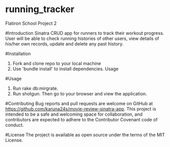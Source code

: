 # running_tracker
Flatiron School Project 2

#Introduction
Sinatra CRUD app for runners to track their workout progress. User will be able to check running histories of other users, view details of his/her own records, update and delete any past history.

#Installation
1. Fork and clone repo to your local machine
2. Use 'bundle install' to install dependencies.
Usage

#Usage
1. Run rake db:mirgrate.
2. Run shotgun. Then go to your browser and view the application.

#Contributing
Bug reports and pull requests are welcome on GitHub at https://github.com/karuna24s/movie-review-sinatra-app. This project is intended to be a safe and welcoming space for collaboration, and contributors are expected to adhere to the Contributor Covenant code of conduct.

#License
The project is available as open source under the terms of the MIT License.